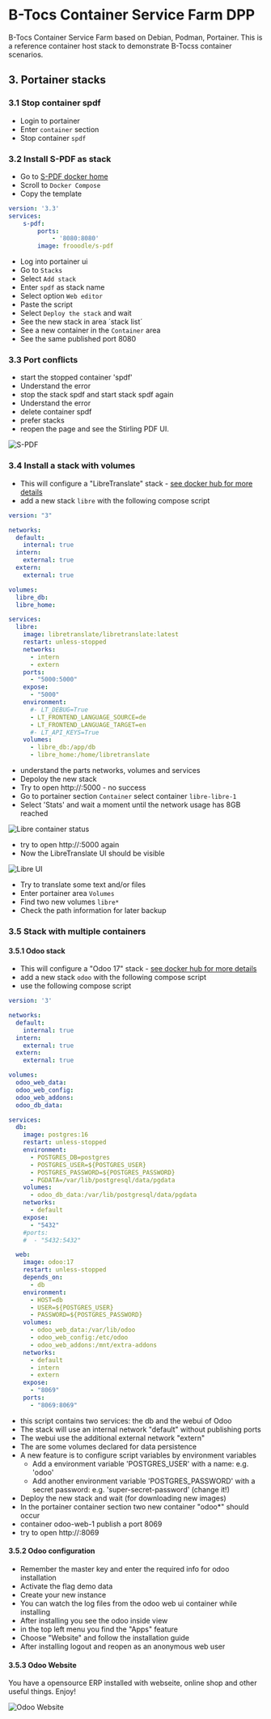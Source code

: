 # B-Tocs Container Service Farm DPP

B-Tocs Container Service Farm based on Debian, Podman, Portainer.
This is a reference container host stack to demonstrate B-Tocss container scenarios.

## 3. Portainer stacks

### 3.1 Stop container spdf
- Login to portainer 
- Enter `container` section
- Stop container `spdf`

### 3.2 Install S-PDF as stack 

- Go to [S-PDF docker home](https://hub.docker.com/r/frooodle/s-pdf)
- Scroll to `Docker Compose`
- Copy the template

```yaml
version: '3.3'
services:
    s-pdf:
        ports:
            - '8080:8080'
        image: frooodle/s-pdf
```

- Log into portainer ui
- Go to `Stacks`
- Select `Add stack`
- Enter `spdf` as stack name
- Select option `Web editor`
- Paste the script
- Select `Deploy the stack` and wait
- See the new stack in area ´stack list´
- See a new container in the `Container` area
- See the same published port 8080

### 3.3 Port conflicts

- start the stopped container 'spdf'
- Understand the error 
- stop the stack spdf and start stack spdf again
- Understand the error
- delete container spdf
- prefer stacks
- reopen the page and see the Stirling PDF UI.

![S-PDF](stirling_ui.gif)

### 3.4 Install a stack with volumes

- This will configure a "LibreTranslate" stack - [see docker hub for more details](https://hub.docker.com/r/libretranslate/libretranslate)
- add a new stack `libre` with the following compose script

```yaml
version: "3"

networks:
  default:
    internal: true
  intern:
    external: true
  extern:
    external: true

volumes:
  libre_db:
  libre_home:

services:
  libre: 
    image: libretranslate/libretranslate:latest
    restart: unless-stopped
    networks:
      - intern
      - extern
    ports:
      - "5000:5000"
    expose:
      - "5000"
    environment:
      #- LT_DEBUG=True
      - LT_FRONTEND_LANGUAGE_SOURCE=de
      - LT_FRONTEND_LANGUAGE_TARGET=en
      #- LT_API_KEYS=True
    volumes:
      - libre_db:/app/db
      - libre_home:/home/libretranslate
```

- understand the parts networks, volumes and services
- Depoloy the new stack
- Try to open http://<yourip>:5000 - no success
- Go to portainer section `Container` select container `libre-libre-1`
- Select 'Stats' and wait a moment until the network usage has 8GB reached


![Libre container status](libre_container_status.gif)

- try to open http://<yourip>:5000 again
- Now the LibreTranslate UI should be visible

![Libre UI](libre_ui.gif)

- Try to translate some text and/or files
- Enter portainer area `Volumes`
- Find two new volumes `libre*`
- Check the path information for later backup 


### 3.5 Stack with multiple containers

#### 3.5.1 Odoo stack
- This will configure a "Odoo 17" stack - [see docker hub for more details](https://hub.docker.com/_/odoo)
- add a new stack `odoo` with the following compose script
- use the following compose script

```yaml
version: '3'

networks:
  default:
    internal: true
  intern:
    external: true
  extern:
    external: true

volumes:
  odoo_web_data:
  odoo_web_config:
  odoo_web_addons:
  odoo_db_data:

services:
  db:
    image: postgres:16
    restart: unless-stopped    
    environment:
      - POSTGRES_DB=postgres
      - POSTGRES_USER=${POSTGRES_USER}
      - POSTGRES_PASSWORD=${POSTGRES_PASSWORD}
      - PGDATA=/var/lib/postgresql/data/pgdata
    volumes:
      - odoo_db_data:/var/lib/postgresql/data/pgdata
    networks:
      - default
    expose:
      - "5432"
    #ports:
    #  - "5432:5432"

  web:
    image: odoo:17
    restart: unless-stopped
    depends_on:
      - db
    environment:
      - HOST=db
      - USER=${POSTGRES_USER}
      - PASSWORD=${POSTGRES_PASSWORD}
    volumes:
      - odoo_web_data:/var/lib/odoo
      - odoo_web_config:/etc/odoo
      - odoo_web_addons:/mnt/extra-addons
    networks:
      - default
      - intern
      - extern
    expose:
      - "8069"
    ports:
      - "8069:8069"
```

- this script contains two services: the db and the webui of Odoo
- The stack will use an internal network "default" without publishing ports
- The webui use the additional external network "extern"
- The are some volumes declared for data persistence
- A new feature is to configure script variables by environment variables
    - Add a environment variable 'POSTGRES_USER' with a name: e.g. 'odoo'
    - Add another environment variable 'POSTGRES_PASSWORD' with a secret password: e.g. 'super-secret-password' (change it!) 
- Deploy the new stack and wait (for downloading new images)
- In the portainer container section two new container "odoo*" should occur
- container odoo-web-1 publish a port 8069
- try to open http://<yourip>:8069

#### 3.5.2 Odoo configuration

- Remember the master key and enter the required info for odoo installation
- Activate the flag demo data
- Create your new instance
- You can watch the log files from the odoo web ui container while installing
- After installing you see the odoo inside view
- in the top left menu you find the "Apps" feature
- Choose "Website" and follow the installation guide
- After installing logout and reopen as an anonymous web user


#### 3.5.3 Odoo Website

You have a opensource ERP installed with webseite, online shop and other useful things. Enjoy!

![Odoo Website](odoo_shop.gif)
